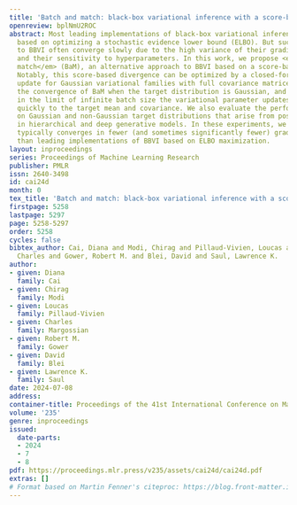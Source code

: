 ```yaml
---
title: 'Batch and match: black-box variational inference with a score-based divergence'
openreview: bplNmU2ROC
abstract: Most leading implementations of black-box variational inference (BBVI) are
  based on optimizing a stochastic evidence lower bound (ELBO). But such approaches
  to BBVI often converge slowly due to the high variance of their gradient estimates
  and their sensitivity to hyperparameters. In this work, we propose <em>batch and
  match</em> (BaM), an alternative approach to BBVI based on a score-based divergence.
  Notably, this score-based divergence can be optimized by a closed-form proximal
  update for Gaussian variational families with full covariance matrices. We analyze
  the convergence of BaM when the target distribution is Gaussian, and we prove that
  in the limit of infinite batch size the variational parameter updates converge exponentially
  quickly to the target mean and covariance. We also evaluate the performance of BaM
  on Gaussian and non-Gaussian target distributions that arise from posterior inference
  in hierarchical and deep generative models. In these experiments, we find that BaM
  typically converges in fewer (and sometimes significantly fewer) gradient evaluations
  than leading implementations of BBVI based on ELBO maximization.
layout: inproceedings
series: Proceedings of Machine Learning Research
publisher: PMLR
issn: 2640-3498
id: cai24d
month: 0
tex_title: 'Batch and match: black-box variational inference with a score-based divergence'
firstpage: 5258
lastpage: 5297
page: 5258-5297
order: 5258
cycles: false
bibtex_author: Cai, Diana and Modi, Chirag and Pillaud-Vivien, Loucas and Margossian,
  Charles and Gower, Robert M. and Blei, David and Saul, Lawrence K.
author:
- given: Diana
  family: Cai
- given: Chirag
  family: Modi
- given: Loucas
  family: Pillaud-Vivien
- given: Charles
  family: Margossian
- given: Robert M.
  family: Gower
- given: David
  family: Blei
- given: Lawrence K.
  family: Saul
date: 2024-07-08
address:
container-title: Proceedings of the 41st International Conference on Machine Learning
volume: '235'
genre: inproceedings
issued:
  date-parts:
  - 2024
  - 7
  - 8
pdf: https://proceedings.mlr.press/v235/assets/cai24d/cai24d.pdf
extras: []
# Format based on Martin Fenner's citeproc: https://blog.front-matter.io/posts/citeproc-yaml-for-bibliographies/
---
```

